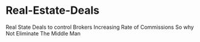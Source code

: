 # Real-Estate-Deals
Real State Deals to control Brokers Increasing Rate of Commissions So why Not Eliminate The Middle Man
